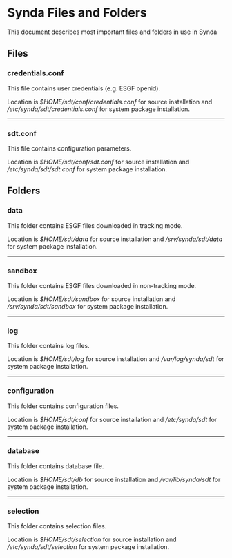 # Synda Files and Folders

This document describes most important files and folders in use in Synda

## Files

### credentials.conf

This file contains user credentials (e.g. ESGF openid).

Location is *$HOME/sdt/conf/credentials.conf* for source installation and
*/etc/synda/sdt/credentials.conf* for system package installation.

--------------------------------------------------------

### sdt.conf

This file contains configuration parameters.

Location is *$HOME/sdt/conf/sdt.conf* for source installation and
*/etc/synda/sdt/sdt.conf* for system package installation.

## Folders

### data

This folder contains ESGF files downloaded in tracking mode.

Location is *$HOME/sdt/data* for source installation and */srv/synda/sdt/data* for
system package installation.

--------------------------------------------------------

### sandbox

This folder contains ESGF files downloaded in non-tracking mode.

Location is *$HOME/sdt/sandbox* for source installation and */srv/synda/sdt/sandbox* for
system package installation.

--------------------------------------------------------

### log

This folder contains log files.

Location is *$HOME/sdt/log* for source installation and
*/var/log/synda/sdt* for system package installation.

--------------------------------------------------------

### configuration

This folder contains configuration files.

Location is *$HOME/sdt/conf* for source installation and
*/etc/synda/sdt* for system package installation.

--------------------------------------------------------

### database

This folder contains database file.

Location is *$HOME/sdt/db* for source installation and
*/var/lib/synda/sdt* for system package installation.

--------------------------------------------------------

### selection

This folder contains selection files.

Location is *$HOME/sdt/selection* for source installation and
*/etc/synda/sdt/selection* for system package installation.
